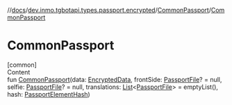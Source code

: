 //[docs](../../../index.md)/[dev.inmo.tgbotapi.types.passport.encrypted](../index.md)/[CommonPassport](index.md)/[CommonPassport](-common-passport.md)



# CommonPassport  
[common]  
Content  
fun [CommonPassport](-common-passport.md)(data: [EncryptedData](../../dev.inmo.tgbotapi.types.passport.credentials/index.md#%5Bdev.inmo.tgbotapi.types.passport.credentials%2FEncryptedData%2F%2F%2FPointingToDeclaration%2F%5D%2FClasslikes%2F625018081), frontSide: [PassportFile](../-passport-file/index.md)? = null, selfie: [PassportFile](../-passport-file/index.md)? = null, translations: [List](https://kotlinlang.org/api/latest/jvm/stdlib/kotlin.collections/-list/index.html)<[PassportFile](../-passport-file/index.md)> = emptyList(), hash: [PassportElementHash](../../dev.inmo.tgbotapi.types.passport.encrypted.abstracts/index.md#%5Bdev.inmo.tgbotapi.types.passport.encrypted.abstracts%2FPassportElementHash%2F%2F%2FPointingToDeclaration%2F%5D%2FClasslikes%2F625018081))  



